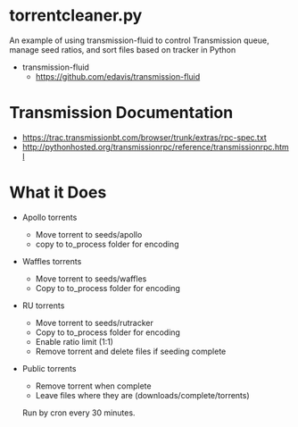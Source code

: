 # torrentcleaner.py
An example of using transmission-fluid to control Transmission queue, manage seed ratios, and sort files based on tracker in Python

* transmission-fluid
  * https://github.com/edavis/transmission-fluid

# Transmission Documentation
* https://trac.transmissionbt.com/browser/trunk/extras/rpc-spec.txt
* http://pythonhosted.org/transmissionrpc/reference/transmissionrpc.html

# What it Does
* Apollo torrents
  * Move torrent to seeds/apollo
  * copy to to_process folder for encoding
* Waffles torrents
  * Move torrent to seeds/waffles
  * Copy to to_process folder for encoding
* RU torrents
  * Move torrent to seeds/rutracker
  * Copy to to_process folder for encoding
  * Enable ratio limit (1:1)
  * Remove torrent and delete files if seeding complete
* Public torrents
  * Remove torrent when complete
  * Leave files where they are (downloads/complete/torrents)
  
  Run by cron every 30 minutes.
